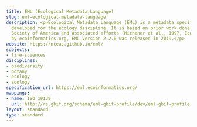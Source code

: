 ```yaml
---
title: EML (Ecological Metadata Language)
slug: eml-ecological-metadata-language
description: <p>Ecological Metadata Language (EML) is a metadata specification particularly
  developed for the ecology discipline. It is based on prior work done by the Ecological
  Society of America and associated efforts (Michener et al., 1997, Ecological Applications).</p><p>Sponsored
  by ecoinformatics.org, EML Version 2.2.0 was released in 2019.</p>
website: https://nceas.github.io/eml/
subjects:
- life-sciences
disciplines:
- biodiversity
- botany
- ecology
- zoology
specification_url: https://eml.ecoinformatics.org/
mappings:
- name: ISO 19139
  url: http://rs.gbif.org/schema/eml-gbif-profile/dev/eml-gbif-profile.xsd
layout: standard
type: standard
---
```



